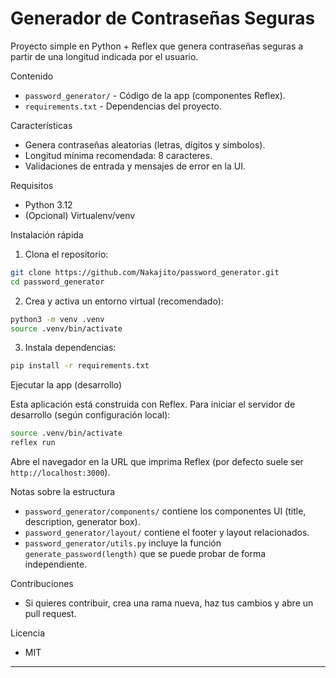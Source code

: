 # Generador de Contraseñas Seguras

Proyecto simple en Python + Reflex que genera contraseñas seguras a partir de una longitud indicada por el usuario.

Contenido
- `password_generator/` - Código de la app (componentes Reflex).
- `requirements.txt` - Dependencias del proyecto.

Características
- Genera contraseñas aleatorias (letras, dígitos y símbolos).
- Longitud mínima recomendada: 8 caracteres.
- Validaciones de entrada y mensajes de error en la UI.

Requisitos
- Python 3.12
- (Opcional) Virtualenv/venv

Instalación rápida
1. Clona el repositorio:

```bash
git clone https://github.com/Nakajito/password_generator.git
cd password_generator
```

2. Crea y activa un entorno virtual (recomendado):

```bash
python3 -m venv .venv
source .venv/bin/activate
```

3. Instala dependencias:

```bash
pip install -r requirements.txt
```

Ejecutar la app (desarrollo)

Esta aplicación está construida con Reflex. Para iniciar el servidor de desarrollo (según configuración local):

```bash
source .venv/bin/activate
reflex run
```

Abre el navegador en la URL que imprima Reflex (por defecto suele ser `http://localhost:3000`).

Notas sobre la estructura
- `password_generator/components/` contiene los componentes UI (title, description, generator box).
- `password_generator/layout/` contiene el footer y layout relacionados.
- `password_generator/utils.py` incluye la función `generate_password(length)` que se puede probar de forma independiente.


Contribuciones
- Si quieres contribuir, crea una rama nueva, haz tus cambios y abre un pull request.

Licencia
- MIT

---